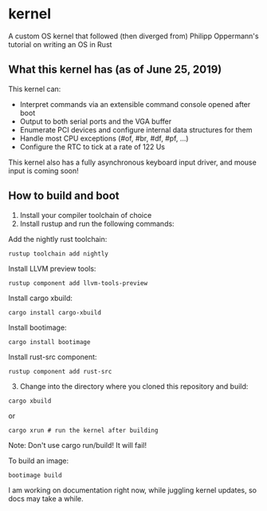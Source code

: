 # kernel
A custom OS kernel that followed (then diverged from) Philipp Oppermann's tutorial on writing an OS in Rust

## What this kernel has (as of June 25, 2019)

This kernel can:

* Interpret commands via an extensible command console opened after boot
* Output to both serial ports and the VGA buffer
* Enumerate PCI devices and configure internal data structures for them
* Handle most CPU exceptions (#of, #br, #df, #pf, ...)
* Configure the RTC to tick at a rate of 122 Us

This kernel also has a fully asynchronous keyboard input driver, and mouse input is coming soon!

## How to build and boot

1. Install your compiler toolchain of choice
2. Install rustup and run the following commands:

Add the nightly rust toolchain:

```
rustup toolchain add nightly
```

Install LLVM preview tools:

```
rustup component add llvm-tools-preview
```

Install cargo xbuild:

```
cargo install cargo-xbuild
```

Install bootimage:

```
cargo install bootimage
```

Install rust-src component:

```
rustup component add rust-src
```

3. Change into the directory where you cloned this repository and build:

```cargo xbuild```

or

```
cargo xrun # run the kernel after building
```

Note: Don't use cargo run/build! It will fail!

To build an image:

```
bootimage build
```

I am working on documentation right now, while juggling kernel updates, so docs may take a while.

